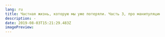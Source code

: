 ```yaml
---
lang: ru
title: Частная жизнь, которую мы уже потеряли. Часть 3, про манипуляцию
description: -
date: 2019-08-03T15:21:29.483Z
imagePreview: 
---
```

